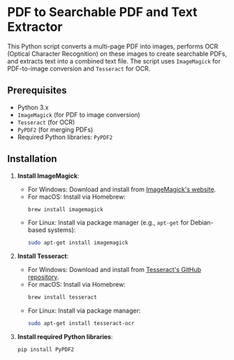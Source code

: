 # PDF to Searchable PDF and Text Extractor

This Python script converts a multi-page PDF into images, performs OCR (Optical Character Recognition) on these images to create searchable PDFs, and extracts text into a combined text file. The script uses `ImageMagick` for PDF-to-image conversion and `Tesseract` for OCR.

## Prerequisites

- Python 3.x
- `ImageMagick` (for PDF to image conversion)
- `Tesseract` (for OCR)
- `PyPDF2` (for merging PDFs)
- Required Python libraries: `PyPDF2`

## Installation

1. **Install ImageMagick**:

   - For Windows: Download and install from [ImageMagick's website](https://imagemagick.org/script/download.php).
   - For macOS: Install via Homebrew:
     ```bash
     brew install imagemagick
     ```
   - For Linux: Install via package manager (e.g., `apt-get` for Debian-based systems):
     ```bash
     sudo apt-get install imagemagick
     ```

2. **Install Tesseract**:

   - For Windows: Download and install from [Tesseract's GitHub repository](https://github.com/tesseract-ocr/tesseract).
   - For macOS: Install via Homebrew:
     ```bash
     brew install tesseract
     ```
   - For Linux: Install via package manager:
     ```bash
     sudo apt-get install tesseract-ocr
     ```

3. **Install required Python libraries**:
   ```bash
   pip install PyPDF2
   ```
